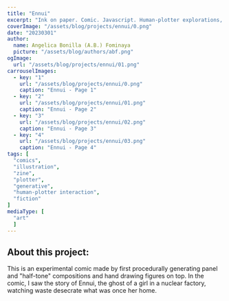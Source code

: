 ```yaml
---
title: "Ennui"
excerpt: "Ink on paper. Comic. Javascript. Human-plotter explorations, a story about a ghost-girl in a radioactive town."
coverImage: "/assets/blog/projects/ennui/0.png"
date: "20230301"
author:
  name: Angelica Bonilla (A.B.) Fominaya
  picture: "/assets/blog/authors/abf.png"
ogImage:
  url: "/assets/blog/projects/ennui/01.png"
carrouselImages:
  - key: "1"
    url: "/assets/blog/projects/ennui/0.png"
    caption: "Ennui - Page 1"
  - key: "2"
    url: "/assets/blog/projects/ennui/01.png"
    caption: "Ennui - Page 2"
  - key: "3"
    url: "/assets/blog/projects/ennui/02.png"
    caption: "Ennui - Page 3"
  - key: "4"
    url: "/assets/blog/projects/ennui/03.png"
    caption: "Ennui - Page 4"
tags: [
  "comics",
  "illustration",
  "zine",
  "plotter",
  "generative",
  "human-plotter interaction",
  "fiction"
]
mediaType: [
  "art"
  ]
---
```

## About this project:
This is an experimental comic made by first procedurally generating panel and "half-tone" compositions and hand drawing figures on top. In the comic, I saw the story of Ennui, the ghost of a girl in a nuclear factory, watching waste desecrate what was once her home.